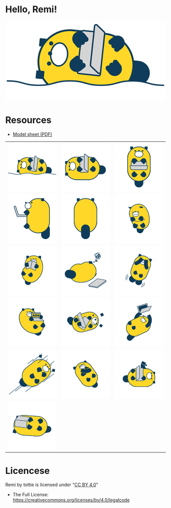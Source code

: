 # Hello, Remi!

![](assets/png/Remi_asset_floating_on_water_rectangle.png)

# Resources

* [Model sheet (PDF)](Remi_modelsheet.pdf)

| | | |
|---|----|----|
| ![](assets/png/Remi_asset_floating_on_water.png) | ![](assets/png/Remi_asset_lying_down.png) | ![](assets/png/Remi_asset_front.png) |
| ![](assets/png/Remi_asset_side.png) | ![](assets/png/Remi_asset_back.png) | ![](assets/png/Remi_asset_bow.png) |
| ![](assets/png/Remi_asset_joy.png) | ![](assets/png/Remi_asset_knead.png) | ![](assets/png/Remi_asset_shy.png) |
| ![](assets/png/Remi_asset_error.png) | ![](assets/png/Remi_asset_bug.png) | ![](assets/png/Remi_asset_done.png) |
| ![](assets/png/Remi_asset_hurry.png) | ![](assets/png/Remi_asset_no_can_do.png) | ![](assets/png/Remi_asset_good.png) |
| ![](assets/png/Remi_asset_sleeping.png) | | |


# Licencese

Remi by tottie is licensed under "[CC BY 4.0](https://creativecommons.org/licenses/by/4.0/deed.en)"

* The Full License: https://creativecommons.org/licenses/by/4.0/legalcode
